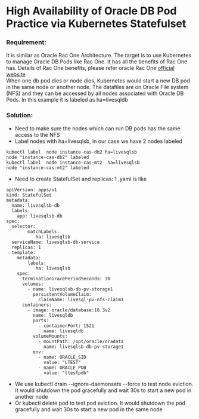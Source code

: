 # High Availability  of Oracle DB Pod Practice via Kubernetes Statefulset

###  Requirement:
It is similar as Oracle Rac One Architecture.  The target is to use Kubernetes to manage Oracle DB Pods like Rac One.  It has all the benefits of Rac One has. Details of Rac One benefits, please refer oracle Rac One [official website ][1]  
When one db pod dies or node dies, Kubernetes would start a new DB pod in the same node or another node. The datafiles are on Oracle File system (NFS) and they can be accessed by all nodes associated with Oracle DB Pods. In this example it is labeled as ha=livesqldb  

###  Solution:

* Need to make sure the nodes which can run DB pods has the same access to the NFS
* Label nodes with  ha=livesqlsb, in our case we have 2 nodes labeled
```
kubectl label  node instance-cas-db2 ha=livesqlsb  
node "instance-cas-db2" labeled  
kubectl label  node instance-cas-mt2  ha=livesqlsb  
node "instance-cas-mt2" labeled
```
* Need to create StatefulSet and replicas: 1 ,yaml is like
```
apiVersion: apps/v1  
kind: StatefulSet  
metadata:  
  name: livesqlsb-db  
  labels:  
    app: livesqlsb-db  
spec:  
  selector:  
        matchLabels:  
           ha: livesqlsb  
  serviceName: livesqlsb-db-service  
  replicas: 1  
  template:  
    metadata:  
        labels:  
           ha: livesqlsb  
    spec:  
      terminationGracePeriodSeconds: 30  
      volumes:  
        - name: livesqlsb-db-pv-storage1  
          persistentVolumeClaim:  
            claimName: livesql-pv-nfs-claim1  
      containers:  
        - image: oracle/database:18.3v2  
          name: livesqldb  
          ports:  
            - containerPort: 1521  
              name: livesqldb  
          volumeMounts:  
            - mountPath: /opt/oracle/oradata  
              name: livesqlsb-db-pv-storage1  
          env:  
            - name: ORACLE_SID  
              value: "LTEST"  
            - name: ORACLE_PDB  
              value: "ltestpdb"
```
* We use kubectl drain   \--ignore-daemonsets  --force to test node eviction. It would shutdown the pod gracefully and wait 30s to start a new pod  in another node
* Or kubectl delete pod  to test  pod eviction. It would shutdown the pod gracefully and wait 30s to start a new pod in the same node 

[1]: https://www.oracle.com/database/technologies/rac/racone.html
